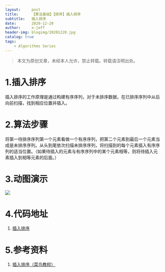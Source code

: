 ```yaml
---
layout:     post
title:      【算法基础】【排序】插入排序
subtitle:   插入排序
date:       2020-12-20
author:     x-jeff
header-img: blogimg/20201220.jpg
catalog: true
tags:
    - Algorithms Series
---        
```

>本文为原创文章，未经本人允许，禁止转载。转载请注明出处。

# 1.插入排序

插入排序的工作原理是通过构建有序序列，对于未排序数据，在已排序序列中从后向前扫描，找到相应位置并插入。

# 2.算法步骤

将第一待排序序列第一个元素看做一个有序序列，把第二个元素到最后一个元素当成是未排序序列。从头到尾依次扫描未排序序列，将扫描到的每个元素插入有序序列的适当位置。（如果待插入的元素与有序序列中的某个元素相等，则将待插入元素插入到相等元素的后面。）

# 3.动图演示

![](https://xjeffblogimg.oss-cn-beijing.aliyuncs.com/BLOGIMG/BlogImage/AlgorithmsSeries/Sort/insertionSort.gif)

# 4.代码地址

1. [插入排序](https://github.com/x-jeff/Algorithm_Code)

# 5.参考资料

1. [插入排序（菜鸟教程）](https://www.runoob.com/w3cnote/insertion-sort.html)